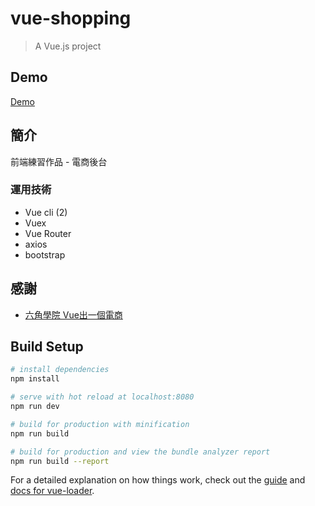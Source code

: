 # vue-shopping

> A Vue.js project

## Demo
[Demo](https://shawnhuang0321.github.io/vue-shopping/#/)

## 簡介
前端練習作品 - 電商後台

### 運用技術
+ Vue cli (2)
+ Vuex
+ Vue Router
+ axios
+ bootstrap

## 感謝
+ [六角學院 Vue出一個電商](https://www.hexschool.com/vue/)

## Build Setup

``` bash
# install dependencies
npm install

# serve with hot reload at localhost:8080
npm run dev

# build for production with minification
npm run build

# build for production and view the bundle analyzer report
npm run build --report
```

For a detailed explanation on how things work, check out the [guide](http://vuejs-templates.github.io/webpack/) and [docs for vue-loader](http://vuejs.github.io/vue-loader).
